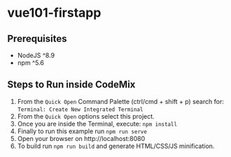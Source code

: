 # vue101-firstapp

## Prerequisites

- NodeJS ^8.9
- npm ^5.6

## Steps to Run inside CodeMix


1. From the `Quick Open`  Command Palette (ctrl/cmd + shift + p) search for:
     `Terminal: Create New Integrated Terminal`
2. From the `Quick Open` options select this project.
3. Once you are inside the Terminal, execute: `npm install`
4. Finally to run this example run `npm run serve`
5. Open your browser on http://localhost:8080
6. To build run `npm run build` and generate HTML/CSS/JS minification.

